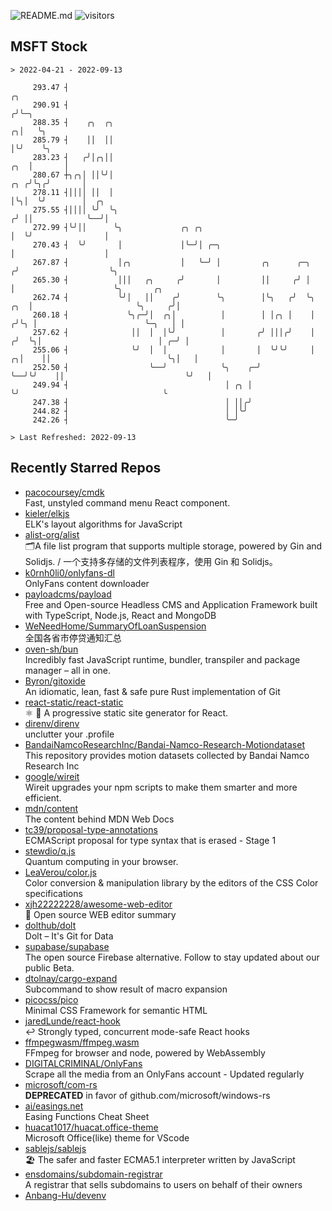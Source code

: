 ![README.md](https://github.com/Gerhut/Gerhut/workflows/README.md/badge.svg)
![visitors](https://visitors.vercel.app/Gerhut/Gerhut?token=8cf69d1f6813d272ef062726b6070c9be4ff72038cfe5a7ded7384a8da65d866)

## MSFT Stock

```
> 2022-04-21 - 2022-09-13

     293.47 ┤                                                                              ╭╮                    
     290.91 ┤                                                                             ╭╯╰─╮                  
     288.35 ┤    ╭╮  ╭╮                                                                 ╭╮│   ╰╮                 
     285.79 ┤    ││  ││                                                                 │╰╯    ╰╮                
     283.23 ┤   ╭╯│╭╮││                                                             ╭╮  │       │                
     280.67 ┼╮╭╮│ ││╰╯│                                                         ╭╮ ╭╯╰╮╭╯       │                
     278.11 ┤││││ ││  │                                                         │╰╮│  ╰╯        │  ╭╮            
     275.55 ┤││││ ╰╯  ╰╮                                                       ╭╯ ││            ╰──╯│            
     272.99 ┤╰╯││      ╰╮             ╭╮ ╭╮                                    │  ╰╯                │            
     270.43 ┤  ╰╯       │             │╰─╯│ ╭─╮                                │                    │            
     267.87 ┤           │╭╮           │   ╰─╯ │         ╭╮      ╭─╮           ╭╯                    ╰╮           
     265.30 ┤           │││   ╭╮     ╭╯       │         ││     ╭╯ │           │                      ╰╮       ╭╮ 
     262.74 ┤           ╰╯│   ││    ╭╯        ╰╮        │╰╮   ╭╯  ╰╮      ╭╮  │                       ╰╮     ╭╯│ 
     260.18 ┤             ╰╮╭─╯│  ╭╮│          │        │ │╭╮ │    │     ╭╯╰╮ │                        ╰─╮   │ │ 
     257.62 ┤              ││  │  │╰╯          │       ╭╯ │││╭╯    │    ╭╯  ╰╮│                          │ ╭─╯ │ 
     255.06 ┤              ╰╯  │  │            │       │  ╰╯╰╯     │  ╭╮│    ││                          ╰╮│   │ 
     252.50 ┤                  ╰──╯            ╰╮    ╭─╯           ╰──╯╰╯    ││                           ╰╯   │ 
     249.94 ┤                                   │ ╭╮ │                       ╰╯                                ╰ 
     247.38 ┤                                   │ ││╭╯                                                           
     244.82 ┤                                   │ │╰╯                                                            
     242.26 ┤                                   ╰─╯                                                              

> Last Refreshed: 2022-09-13
```

## Recently Starred Repos

- [pacocoursey/cmdk](https://github.com/pacocoursey/cmdk)  
  Fast, unstyled command menu React component.
- [kieler/elkjs](https://github.com/kieler/elkjs)  
  ELK's layout algorithms for JavaScript
- [alist-org/alist](https://github.com/alist-org/alist)  
  🗂️A file list program that supports multiple storage, powered by Gin and Solidjs. / 一个支持多存储的文件列表程序，使用 Gin 和 Solidjs。
- [k0rnh0li0/onlyfans-dl](https://github.com/k0rnh0li0/onlyfans-dl)  
  OnlyFans content downloader
- [payloadcms/payload](https://github.com/payloadcms/payload)  
  Free and Open-source Headless CMS and Application Framework built with TypeScript, Node.js, React and MongoDB
- [WeNeedHome/SummaryOfLoanSuspension](https://github.com/WeNeedHome/SummaryOfLoanSuspension)  
  全国各省市停贷通知汇总
- [oven-sh/bun](https://github.com/oven-sh/bun)  
  Incredibly fast JavaScript runtime, bundler, transpiler and package manager – all in one.
- [Byron/gitoxide](https://github.com/Byron/gitoxide)  
  An idiomatic, lean, fast & safe pure Rust implementation of Git
- [react-static/react-static](https://github.com/react-static/react-static)  
  ⚛️ 🚀 A progressive static site generator for React.
- [direnv/direnv](https://github.com/direnv/direnv)  
  unclutter your .profile
- [BandaiNamcoResearchInc/Bandai-Namco-Research-Motiondataset](https://github.com/BandaiNamcoResearchInc/Bandai-Namco-Research-Motiondataset)  
  This repository provides motion datasets collected by Bandai Namco Research Inc
- [google/wireit](https://github.com/google/wireit)  
  Wireit upgrades your npm scripts to make them smarter and more efficient.
- [mdn/content](https://github.com/mdn/content)  
  The content behind MDN Web Docs
- [tc39/proposal-type-annotations](https://github.com/tc39/proposal-type-annotations)  
  ECMAScript proposal for type syntax that is erased - Stage 1
- [stewdio/q.js](https://github.com/stewdio/q.js)  
  Quantum computing in your browser.
- [LeaVerou/color.js](https://github.com/LeaVerou/color.js)  
  Color conversion & manipulation library by the editors of the CSS Color specifications
- [xjh22222228/awesome-web-editor](https://github.com/xjh22222228/awesome-web-editor)  
  🔨  Open source WEB editor summary
- [dolthub/dolt](https://github.com/dolthub/dolt)  
  Dolt – It's Git for Data
- [supabase/supabase](https://github.com/supabase/supabase)  
  The open source Firebase alternative. Follow to stay updated about our public Beta.
- [dtolnay/cargo-expand](https://github.com/dtolnay/cargo-expand)  
  Subcommand to show result of macro expansion
- [picocss/pico](https://github.com/picocss/pico)  
  Minimal CSS Framework for semantic HTML
- [jaredLunde/react-hook](https://github.com/jaredLunde/react-hook)  
  ↩ Strongly typed, concurrent mode-safe React hooks
- [ffmpegwasm/ffmpeg.wasm](https://github.com/ffmpegwasm/ffmpeg.wasm)  
  FFmpeg for browser and node, powered by WebAssembly
- [DIGITALCRIMINAL/OnlyFans](https://github.com/DIGITALCRIMINAL/OnlyFans)  
  Scrape all the media from an OnlyFans account - Updated regularly
- [microsoft/com-rs](https://github.com/microsoft/com-rs)  
  **DEPRECATED** in favor of github.com/microsoft/windows-rs
- [ai/easings.net](https://github.com/ai/easings.net)  
  Easing Functions Cheat Sheet
- [huacat1017/huacat.office-theme](https://github.com/huacat1017/huacat.office-theme)  
  Microsoft Office(like) theme for VScode
- [sablejs/sablejs](https://github.com/sablejs/sablejs)  
  🏖️ The safer and faster ECMA5.1 interpreter written by JavaScript
- [ensdomains/subdomain-registrar](https://github.com/ensdomains/subdomain-registrar)  
  A registrar that sells subdomains to users on behalf of their owners
- [Anbang-Hu/devenv](https://github.com/Anbang-Hu/devenv)  
